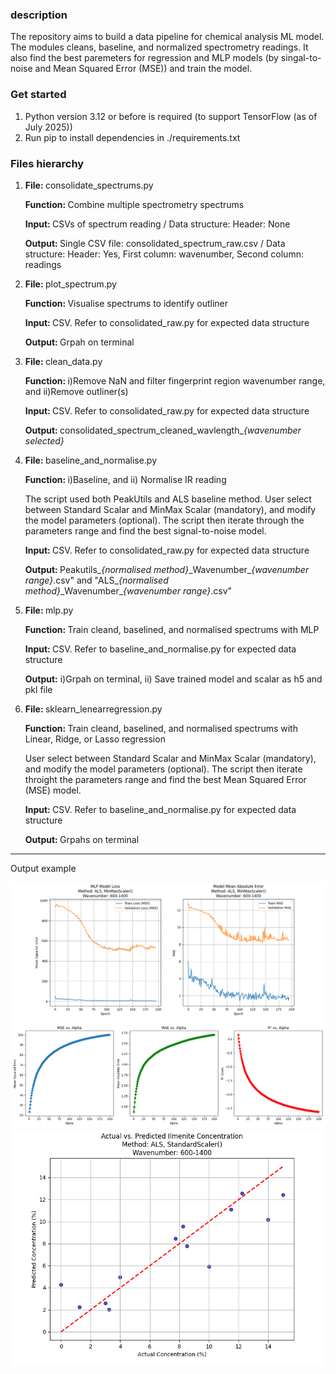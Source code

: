 <h3>description</h3>
<p>The repository aims to build a data pipeline for chemical analysis ML model. The modules cleans, baseline, and normalized spectrometry readings. It also find the best paremeters for regression and MLP models (by singal-to-noise and Mean Squared Error (MSE)) and train the model.</p>


<h3>Get started</h2>
<ol>
	<li>Python version 3.12 or before is required (to support TensorFlow (as of July 2025))</li>
	<li>Run pip to install dependencies in ./requirements.txt</li>
</ol>


<h3>Files hierarchy</h4>
<ol>
    <li>
        <p><b>File: </b>consolidate_spectrums.py</p>
        <p><b>Function: </b>Combine multiple spectrometry spectrums</p>
        <p><b>Input: </b>CSVs of spectrum reading / Data structure: Header: None</p>
        <p><b>Output: </b>Single CSV file: consolidated_spectrum_raw.csv / Data structure: Header: Yes, First column: wavenumber, Second column: readings</p> 
    </li>
    <li>
        <p><b>File: </b>plot_spectrum.py</p>
        <p><b>Function: </b>Visualise spectrums to identify outliner</p>
        <p><b>Input: </b>CSV. Refer to consolidated_raw.py for expected data structure</p>
        <p><b>Output: </b>Grpah on terminal</p>
    </li>
    <li>
        <p><b>File: </b>clean_data.py</p>
        <p><b>Function: </b>i)Remove NaN and filter fingerprint region wavenumber range, and ii)Remove outliner(s)</p>
        <p><b>Input: </b>CSV. Refer to consolidated_raw.py for expected data structure</p>
        <p><b>Output: </b>consolidated_spectrum_cleaned_wavlength_<i>{wavenumber selected}</i></p> 
    </li>
	<li>
		<p><b>File: </b>baseline_and_normalise.py</p>
		<p><b>Function: </b>i)Baseline, and ii) Normalise IR reading</p>
        <p>The script used both PeakUtils and ALS baseline method. User select between Standard Scalar and MinMax Scalar (mandatory), and modify the model parameters (optional). The script then iterate through the parameters range and find the best signal-to-noise model.</p>  
		<p><b>Input: </b>CSV. Refer to consolidated_raw.py for expected data structure</p>
		<p><b>Output: </b>Peakutils_<i>{normalised method}</i>_Wavenumber_<i>{wavenumber range}</i>.csv" and "ALS_<i>{normalised method}</i>_Wavenumber_<i>{wavenumber range}</i>.csv"</p> 
	</li>
	<li>
		<p><b>File: </b>mlp.py</p>
		<p><b>Function: </b>Train cleand, baselined, and normalised spectrums with MLP</p>
		<p><b>Input: </b>CSV. Refer to baseline_and_normalise.py for expected data structure</p>
		<p><b>Output:</b> i)Grpah on terminal, ii) Save trained model and scalar as h5 and pkl file</p>
	</li>
    <li>
        <p><b>File: </b>sklearn_lenearregression.py</p>
		<p><b>Function: </b>Train cleand, baselined, and normalised spectrums with Linear, Ridge, or Lasso regression</p>
        <p>User select between Standard Scalar and MinMax Scalar (mandatory), and modify the model parameters (optional). The script then iterate throight the parameters range and find the best Mean Squared Error (MSE) model.</p>
        <p><b>Input: </b>CSV. Refer to baseline_and_normalise.py for expected data structure</p>
        <p><b>Output: </b>Grpahs on terminal</p>        
</ol>
<hr>
<p>Output example</p>
<img src="https://raw.githubusercontent.com/ian-init/data-preprocessing-and-ML-training/refs/heads/main/trail%20sample/MLP_ALS_MinMaxScaler.png">
<img src="https://raw.githubusercontent.com/ian-init/data-preprocessing-and-ML-training/refs/heads/main/trail%20sample/ridge%20regression_wavelength_600-1400_alpha200_max_iter_none.png">
<img src="https://raw.githubusercontent.com/ian-init/data-preprocessing-and-ML-training/refs/heads/main/trail%20sample/MLP_ALS_StandardScaler_pred.png">